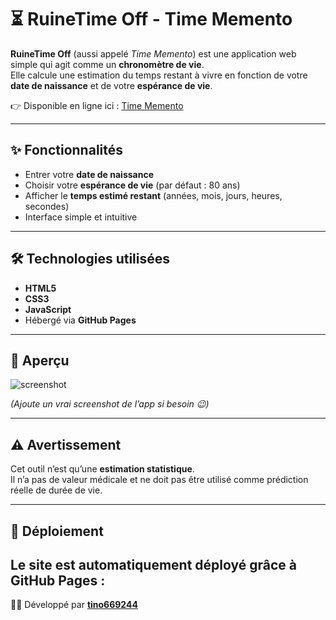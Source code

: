 # ⏳ RuineTime Off - Time Memento

**RuineTime Off** (aussi appelé *Time Memento*) est une application web simple qui agit comme un **chronomètre de vie**.  
Elle calcule une estimation du temps restant à vivre en fonction de votre **date de naissance** et de votre **espérance de vie**.

👉 Disponible en ligne ici : [Time Memento](https://tino669244.github.io/time-memento/)

---

## ✨ Fonctionnalités
- Entrer votre **date de naissance**  
- Choisir votre **espérance de vie** (par défaut : 80 ans)  
- Afficher le **temps estimé restant** (années, mois, jours, heures, secondes)  
- Interface simple et intuitive  

---

## 🛠️ Technologies utilisées
- **HTML5**  
- **CSS3**  
- **JavaScript**  
- Hébergé via **GitHub Pages**  

---

## 📸 Aperçu
![screenshot](https://tino669244.github.io/time-memento/screenshot.png)

*(Ajoute un vrai screenshot de l’app si besoin 😉)*

---

## ⚠️ Avertissement
Cet outil n’est qu’une **estimation statistique**.  
Il n’a pas de valeur médicale et ne doit pas être utilisé comme prédiction réelle de durée de vie.

---

## 🚀 Déploiement
Le site est automatiquement déployé grâce à **GitHub Pages** :
---

👨‍💻 Développé par **[tino669244](https://github.com/tino669244)**

